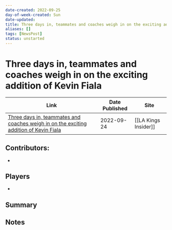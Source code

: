 ```yaml
---
date-created: 2022-09-25
day-of-week-created: Sun
date-updated: 
title: Three days in, teammates and coaches weigh in on the exciting addition of Kevin Fiala
aliases: []
tags: [NewsPost]
status: unstarted
---
```


# Three days in, teammates and coaches weigh in on the exciting addition of Kevin Fiala

| Link | Date Published | Site |
|---|---|---|
| [Three days in, teammates and coaches weigh in on the exciting addition of Kevin Fiala](https://lakingsinsider.com/2022/09/24/three-days-in-teammates-and-coaches-weigh-in-on-the-exciting-addition-of-kevin-fiala/)  | 2022-09-24  | [[LA Kings Insider]]

## Contributors:
- 

## Players
- 

## Summary


## Notes


